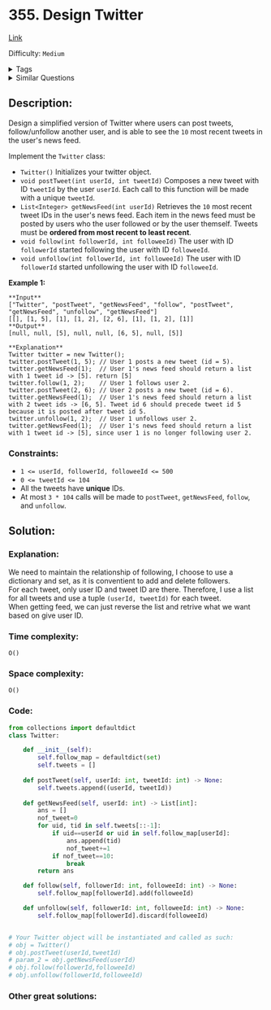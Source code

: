# 355. Design Twitter
[Link](https://leetcode.com/problems/design-twitter/)

Difficulty: `Medium`

<details>
<summary> Tags</summary>

`Hash Table`, `Linked List`, `Design`, `Heap (Priority Queue)`
</details>

<details>
<summary> Similar Questions</summary>

[Design a File Sharing System](https://leetcode.com/problems/design-a-file-sharing-system/)	`Medium`


</details>

## Description:  
Design a simplified version of Twitter where users can post tweets,
follow/unfollow another user, and is able to see the `10` most recent tweets
in the user's news feed.

Implement the `Twitter` class:

  * `Twitter()` Initializes your twitter object.
  * `void postTweet(int userId, int tweetId)` Composes a new tweet with ID `tweetId` by the user `userId`. Each call to this function will be made with a unique `tweetId`.
  * `List<Integer> getNewsFeed(int userId)` Retrieves the `10` most recent tweet IDs in the user's news feed. Each item in the news feed must be posted by users who the user followed or by the user themself. Tweets must be **ordered from most recent to least recent**.
  * `void follow(int followerId, int followeeId)` The user with ID `followerId` started following the user with ID `followeeId`.
  * `void unfollow(int followerId, int followeeId)` The user with ID `followerId` started unfollowing the user with ID `followeeId`.



**Example 1:**

    
    
    **Input**
    ["Twitter", "postTweet", "getNewsFeed", "follow", "postTweet", "getNewsFeed", "unfollow", "getNewsFeed"]
    [[], [1, 5], [1], [1, 2], [2, 6], [1], [1, 2], [1]]
    **Output**
    [null, null, [5], null, null, [6, 5], null, [5]]
    
    **Explanation**
    Twitter twitter = new Twitter();
    twitter.postTweet(1, 5); // User 1 posts a new tweet (id = 5).
    twitter.getNewsFeed(1);  // User 1's news feed should return a list with 1 tweet id -> [5]. return [5]
    twitter.follow(1, 2);    // User 1 follows user 2.
    twitter.postTweet(2, 6); // User 2 posts a new tweet (id = 6).
    twitter.getNewsFeed(1);  // User 1's news feed should return a list with 2 tweet ids -> [6, 5]. Tweet id 6 should precede tweet id 5 because it is posted after tweet id 5.
    twitter.unfollow(1, 2);  // User 1 unfollows user 2.
    twitter.getNewsFeed(1);  // User 1's news feed should return a list with 1 tweet id -> [5], since user 1 is no longer following user 2.
    



### Constraints:

  * `1 <= userId, followerId, followeeId <= 500`
  * `0 <= tweetId <= 104`
  * All the tweets have **unique** IDs.
  * At most `3 * 104` calls will be made to `postTweet`, `getNewsFeed`, `follow`, and `unfollow`.



## Solution:  


### Explanation:  
We need to maintain the relationship of following, I choose to use a dictionary and set, as it is conventient to add and delete followers.  
For each tweet, only user ID and tweet ID are there.
Therefore, I use a list for all tweets and use a tuple `(userId, tweetId)` for each tweet.  
When getting feed, we can just reverse the list and retrive what we want based on give user ID.


### Time complexity:  
`O()`  


### Space complexity:  
`O()`  


### Code:  
```python
from collections import defaultdict
class Twitter:

    def __init__(self):
        self.follow_map = defaultdict(set)
        self.tweets = []
        
    def postTweet(self, userId: int, tweetId: int) -> None:
        self.tweets.append((userId, tweetId))
        
    def getNewsFeed(self, userId: int) -> List[int]:
        ans = []
        nof_tweet=0
        for uid, tid in self.tweets[::-1]:
            if uid==userId or uid in self.follow_map[userId]:
                ans.append(tid)
                nof_tweet+=1
            if nof_tweet==10:
                break
        return ans

    def follow(self, followerId: int, followeeId: int) -> None:
        self.follow_map[followerId].add(followeeId)

    def unfollow(self, followerId: int, followeeId: int) -> None:
        self.follow_map[followerId].discard(followeeId)


# Your Twitter object will be instantiated and called as such:
# obj = Twitter()
# obj.postTweet(userId,tweetId)
# param_2 = obj.getNewsFeed(userId)
# obj.follow(followerId,followeeId)
# obj.unfollow(followerId,followeeId)
```


### Other great solutions:

